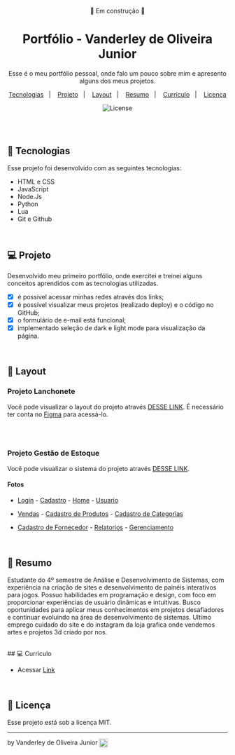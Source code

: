 <p align="center"> 🚧 Em construção 🚧 </p>

<h1 align="center"> Portfólio - Vanderley de Oliveira Junior </h1>

<p align="center">
Esse é o meu portfólio pessoal, onde falo um pouco sobre mim e apresento alguns dos meus projetos.
</p>

<p align="center">
  <a href="#-tecnologias">Tecnologias</a>&nbsp;&nbsp;&nbsp;|&nbsp;&nbsp;&nbsp;
  <a href="#-projeto">Projeto</a>&nbsp;&nbsp;&nbsp;|&nbsp;&nbsp;&nbsp;
  <a href="#-layout">Layout</a>&nbsp;&nbsp;&nbsp;|&nbsp;&nbsp;&nbsp;
  <a href="#-resumo">Resumo</a>&nbsp;&nbsp;&nbsp;|&nbsp;&nbsp;&nbsp;
  <a href="#-currículo">Currículo</a>&nbsp;&nbsp;&nbsp;|&nbsp;&nbsp;&nbsp;
  <a href="#memo-licença">Licença</a>
</p>

<p align="center">
  <img alt="License" src="https://img.shields.io/static/v1?label=license&message=MIT&color=49AA26&labelColor=000000">
</p>

<br>
<br>

## 🚀 Tecnologias

Esse projeto foi desenvolvido com as seguintes tecnologias:

- HTML e CSS
- JavaScript
- Node.Js
- Python
- Lua
- Git e Github
<br>

## 💻 Projeto

Desenvolvido meu primeiro portfólio, onde exercitei e treinei alguns conceitos aprendidos com as tecnologias utilizadas. 

- [x] é possivel acessar minhas redes através dos links;
- [x] é possível visualizar meus projetos (realizado deploy) e o código no GitHub;
- [x] o formulário de e-mail está funcional;
- [x] implementado seleção de dark e light mode para visualização da página.
<br>

## 🔖 Layout

### Projeto Lanchonete
Você pode visualizar o layout do projeto através [DESSE LINK](https://www.figma.com/proto/14THGQ55QUeIZw5aKgkffO/king?node-id=0-1&t=yg9xWCXVAfhJzx5n-1). É necessário ter conta no [Figma](https://figma.com) para acessá-lo.

<br><br>

### Projeto Gestão de Estoque
Você pode visualizar o sistema do projeto através [DESSE LINK](https://github.com/Kingadvent/gestao-de-estoque/tree/projeto).
<br>

#### Fotos

- [Login](./Gestao_De_Estoque/1.png) - [Cadastro](./Gestao_De_Estoque/2.png) - [Home](./Gestao_De_Estoque/3.png) - [Usuario](./Gestao_De_Estoque/4.png)

- [Vendas](./Gestao_De_Estoque/5.png) - [Cadastro de Produtos](./Gestao_De_Estoque/6.png) - [Cadastro de Categorias](./Gestao_De_Estoque/7.png)

- [Cadastro de Fornecedor](./Gestao_De_Estoque/8.png) - [Relatorios](./Gestao_De_Estoque/9.png) - [Gerenciamento](./Gestao_De_Estoque/10.png)

<br>

## 📖 Resumo

 Estudante do 4º semestre de Análise e Desenvolvimento de Sistemas, com experiência na criação de sites e desenvolvimento de painéis interativos 
 para jogos. Possuo habilidades em programação e design, com foco em proporcionar experiências de usuário dinâmicas e intuitivas. Busco oportunidades
 para aplicar meus conhecimentos em projetos desafiadores e continuar evoluindo na área de desenvolvimento de sistemas. Ultimo emprego cuidado do site
 e do instagram da loja grafica onde vendemos artes e projetos 3d criado por nos.

<br>
## 💻 Currículo

- Acessar [Link](./curriculo_vanderley.pdf)
<br>

 ## :memo: Licença

 Esse projeto está sob a licença MIT.

---

by Vanderley de Oliveira Junior <img src="./img/bussola.svg" alt="" width="20rem" align="center">
